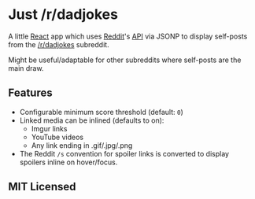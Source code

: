 # Just /r/dadjokes

A little [React](http://facebook.github.io/react/) app which uses
[Reddit](https://www.reddit.com/)'s [API](https://www.reddit.com/dev/api) via
JSONP to display self-posts from the
[/r/dadjokes](https://www.reddit.com/r/dadjokes/) subreddit.

Might be useful/adaptable for other subreddits where self-posts are the main
draw.

## Features

* Configurable minimum score threshold (default: `0`)
* Linked media can be inlined (defaults to on):
  * Imgur links
  * YouTube videos
  * Any link ending in .gif/.jpg/.png
* The Reddit `/s` convention for spoiler links is converted to display spoilers
  inline on hover/focus.

## MIT Licensed